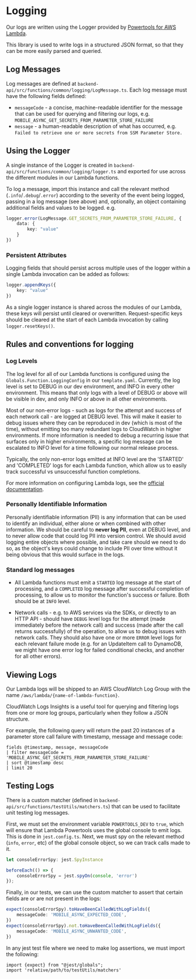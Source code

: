 # Logging

Our logs are written using the Logger provided by 
[Powertools for AWS Lambda](https://docs.powertools.aws.dev/lambda/typescript/latest/core/logger/).

This library is used to write logs in a structured JSON format, so that they can be more easily parsed and queried.

## Log Messages

Log messages are defined at `backend-api/src/functions/common/logging/LogMessage.ts`. Each log message must have
the following fields defined:
* `messageCode` - a concise, machine-readable identifier for the message that can be used for querying and filtering our 
logs, e.g. `MOBILE_ASYNC_GET_SECRETS_FROM_PARAMETER_STORE_FAILURE`
* `message` - a human-readable description of what has occurred, e.g. `Failed to retrieve one or more secrets from SSM Parameter Store.`


## Using the Logger

A single instance of the Logger is created in `backend-api/src/functions/common/logging/logger.ts` and exported
for use across the different modules in our Lambda functions.

To log a message, import this instance and call the relevant method (`.info`/`.debug`/`.error`) according to the
severity of the event being logged, passing in a log message (see above) and, optionally, an object containing
additional fields and values to be logged. e.g.

```typescript
logger.error(LogMessage.GET_SECRETS_FROM_PARAMETER_STORE_FAILURE, {
    data: {
        key: "value"
    }
})
```

### Persistent Attributes

Logging fields that should persist across multiple uses of the logger within a single Lambda invocation can be added as follows:

```typescript
logger.appendKeys({
    key: "value"
})
```

As a single logger instance is shared across the modules of our Lambda, these keys will persist until cleared or
overwritten. Request-specific keys should be cleared at the start of each Lambda invocation by calling `logger.resetKeys()`.

## Rules and conventions for logging

### Log Levels

The log level for all of our Lambda functions is configured using the `Globals.Function.LoggingConfig` in our
`template.yaml`. Currently, the log level is set to DEBUG in our dev environment, and INFO in every other environment.
This means that only logs with a level of DEBUG or above will be visible in dev, and only INFO or above in all other
environments.

Most of our non-error logs - such as logs for the attempt and success of each network call - are logged at DEBUG 
level. This will make it easier to debug issues where they can be reproduced in dev (which is most of the time), without
emitting too many redundant logs to CloudWatch in higher environments. If more information is needed to debug a 
recurring issue that surfaces only in higher environments, a specific log message can be escalated to INFO level for a
time following our normal release process.

Typically, the only non-error logs emitted at INFO level are the 'STARTED' and 'COMPLETED' logs for each Lambda function,
which allow us to easily track successful vs unsuccessful function completions.

For more information on configuring Lambda logs, see the [official documentation](https://docs.aws.amazon.com/lambda/latest/dg/nodejs-logging.html).

### Personally Identifiable Information

Personally identifiable information (PII) is any information that can be used to identify an individual, either alone 
or when combined with other information. We should be careful to **never log PII**, even at DEBUG level, and to never
allow code that could log PII into version control. We should avoid logging entire objects where possible, and take care
should we need to do so, as the object's keys could change to include PII over time without it being obvious that this
would surface in the logs.

### Standard log messages

* All Lambda functions must emit a `STARTED` log message at the start of processing, and a `COMPLETED` 
  log 
  message 
  after successful completion of processing, to allow us to monitor the function's success or failure. Both should 
  be at `INFO` level.

* Network calls - e.g. to AWS services via the SDKs, or directly to an HTTP API - should have `DEBUG` level logs for 
  the attempt (made immediately before the network call) and success (made after the call returns successfully) of 
  the operation, to allow us to debug issues with network calls. They should also have one or more `ERROR` level 
  logs for each relevant failure mode (e.g. for an UpdateItem call to DynamoDB, we might have one error log for 
  failed conditional checks, and another for all other errors).

## Viewing Logs

Our Lambda logs will be shipped to an AWS CloudWatch Log Group with the name `/aws/lambda/{name-of-lambda-function}`.

CloudWatch Logs Insights is a useful tool for querying and filtering logs from one or more log groups, particularly
when they follow a JSON structure.

For example, the following query will return the past 20 instances of a parameter store call failure with timestamp, 
message and message code:

```
fields @timestamp, message, messageCode
| filter messageCode = 'MOBILE_ASYNC_GET_SECRETS_FROM_PARAMETER_STORE_FAILURE'
| sort @timestamp desc
| limit 20
```

## Testing Logs

There is a custom matcher (defined in `backend-api/src/functions/testUtils/matchers.ts`) that can be used to facilitate unit testing log messages.

First, we must set the environment variable `POWERTOOLS_DEV` to `true`, which will ensure that Lambda Powertools uses the global console to emit logs. This is done in `jest.config.ts`.
Next, we must spy on the relevant method (`info`, `error`, etc) of the global console object, so we can track calls made to it.

```typescript
let consoleErrorSpy: jest.SpyInstance

beforeEach(() => {
    consoleErrorSpy = jest.spyOn(console, 'error')
});
```

Finally, in our tests, we can use the custom matcher to assert that certain fields are or are not present in the logs:

```typescript
expect(consoleErrorSpy).toHaveBeenCalledWithLogFields({
    messageCode: 'MOBILE_ASYNC_EXPECTED_CODE',
})
expect(consoleErrorSpy).not.toHaveBeenCalledWithLogFields({
    messageCode: 'MOBILE_ASYNC_UNWANTED_CODE',
})

```

In any jest test file where we need to make log assertions, we must import the following:

```
import {expect} from "@jest/globals";
import 'relative/path/to/testUtils/matchers'
```
